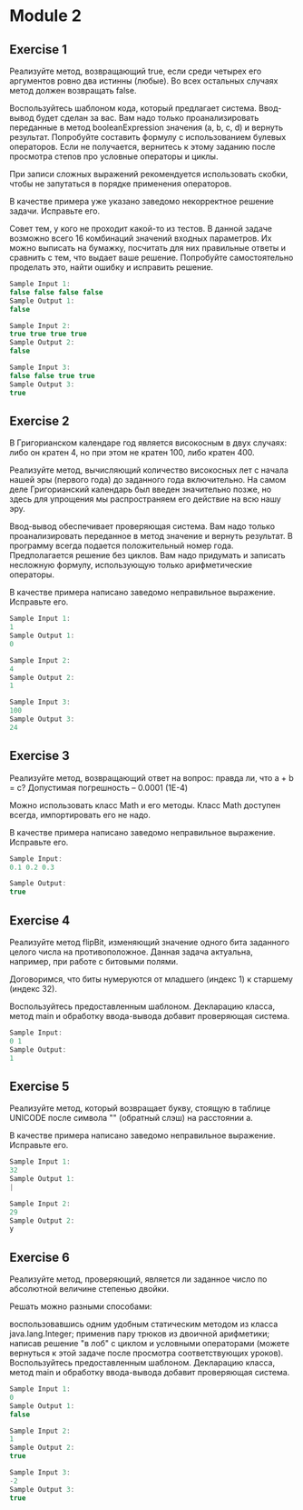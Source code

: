 # Module 2

## Exercise 1

Реализуйте метод, возвращающий true, если среди четырех его аргументов ровно два истинны (любые). Во всех остальных случаях метод должен возвращать false.

Воспользуйтесь шаблоном кода, который предлагает система. Ввод-вывод будет сделан за вас. Вам надо только проанализировать переданные в метод booleanExpression значения (a, b, c, d) и вернуть результат. Попробуйте составить формулу с использованием булевых операторов. Если не получается, вернитесь к этому заданию после просмотра степов про условные операторы и циклы.

При записи сложных выражений рекомендуется использовать скобки, чтобы не запутаться в порядке применения операторов.

В качестве примера уже указано заведомо некорректное решение задачи. Исправьте его.

Совет тем, у кого не проходит какой-то из тестов. В данной задаче возможно всего 16 комбинаций значений входных параметров. Их можно выписать на бумажку, посчитать для них правильные ответы и сравнить с тем, что выдает ваше решение. Попробуйте самостоятельно проделать это, найти ошибку и исправить решение.

```java
Sample Input 1:
false false false false
Sample Output 1:
false

Sample Input 2:
true true true true
Sample Output 2:
false

Sample Input 3:
false false true true
Sample Output 3:
true
```


## Exercise 2
В Григорианском календаре год является високосным в двух случаях: либо он кратен 4, но при этом не кратен 100, либо кратен 400.

Реализуйте метод, вычисляющий количество високосных лет с начала нашей эры (первого года) до заданного года включительно. На самом деле Григорианский календарь был введен значительно позже, но здесь для упрощения мы распространяем его действие на всю нашу эру.

Ввод-вывод обеспечивает проверяющая система. Вам надо только проанализировать переданное в метод значение и вернуть результат. В программу всегда подается положительный номер года. Предполагается решение без циклов. Вам надо придумать и записать несложную формулу, использующую только арифметические операторы.

В качестве примера написано заведомо неправильное выражение. Исправьте его.

```java
Sample Input 1:
1
Sample Output 1:
0

Sample Input 2:
4
Sample Output 2:
1

Sample Input 3:
100
Sample Output 3:
24
```

## Exercise 3
Реализуйте метод, возвращающий ответ на вопрос: правда ли, что a + b = c?
Допустимая погрешность – 0.0001 (1E-4)

Можно использовать класс Math и его методы. Класс Math доступен всегда, импортировать его не надо.

В качестве примера написано заведомо неправильное выражение. Исправьте его.

```java
Sample Input:
0.1 0.2 0.3

Sample Output:
true
```

## Exercise 4
Реализуйте метод flipBit, изменяющий значение одного бита заданного целого числа на противоположное. Данная задача актуальна, например, при работе с битовыми полями.

Договоримся, что биты нумеруются от младшего (индекс 1) к старшему (индекс 32).

Воспользуйтесь предоставленным шаблоном. Декларацию класса, метод main и обработку ввода-вывода добавит проверяющая система.
```java
Sample Input:
0 1
Sample Output:
1
```

## Exercise 5
Реализуйте метод, который возвращает букву, стоящую в таблице UNICODE после символа "\" (обратный слэш) на расстоянии a.

В качестве примера написано заведомо неправильное выражение. Исправьте его.

```java
Sample Input 1:
32
Sample Output 1:
|

Sample Input 2:
29
Sample Output 2:
y
```

## Exercise 6
Реализуйте метод, проверяющий, является ли заданное число по абсолютной величине степенью двойки.

Решать можно разными способами:

воспользовавшись одним удобным статическим методом из класса java.lang.Integer;
применив пару трюков из двоичной арифметики;
написав решение "в лоб" с циклом и условными операторами (можете вернуться к этой задаче после просмотра соответствующих уроков).
Воспользуйтесь предоставленным шаблоном. Декларацию класса, метод main и обработку ввода-вывода добавит проверяющая система.

```java
Sample Input 1:
0
Sample Output 1:
false

Sample Input 2:
1
Sample Output 2:
true

Sample Input 3:
-2
Sample Output 3:
true
```